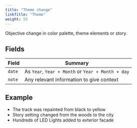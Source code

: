 ```yaml
---
title: "Theme change"
linkTitle: "Theme"
weight: 55
---
```


Objective change in color palette, theme elements or story.

## Fields

| Field         | Summary                     		    |
| ------------- | ------------------------------------- |
| `date`   | As `Year`, `Year + Month` or `Year + Month + day`     |
| `note`  	| Any relevant information to give context    |

## Example

* The track was repainted from black to yellow
* Story setting changed from the woods to the city
* Hundreds of LED Lights added to exterior facade